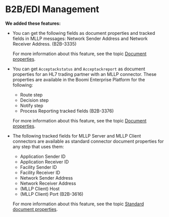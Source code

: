 # B2B/EDI Management 

<head>
  <meta name="guidename" content="Release Notes"/>
  <meta name="context" content="GUID-390a088d-19f1-4240-8b60-30a302c6a0e2"/>
</head>

**We added these features:**

- You can get the following fields as document properties and tracked fields in MLLP messages: Network Sender Address and Network Receiver Address. (B2B-3335)

  For more information about this feature, see the topic [Document properties](../../Integration/Process%20building/c-atm-Document_Properties_8d6971ff-fcda-49ff-8c3d-e6a5c716c329.md).

- You can get `Acceptackstatus` and `Acceptackreport` as document properties for an HL7 trading partner with an MLLP connector. These properties are available in the Boomi Enterprise Platform for the following:
  - Route step
  - Decision step
  - Notify step
  - Process Reporting tracked fields (B2B-3376)

  For more information about this feature, see the topic [Document properties](../../Integration/Process%20building/c-atm-Document_Properties_8d6971ff-fcda-49ff-8c3d-e6a5c716c329.md).

- The following tracked fields for MLLP Server and MLLP Client connectors are available as standard connector document properties for any step that uses them:
  - Application Sender ID
  - Application Receiver ID
  - Facility Sender ID
  - Facility Receiver ID
  - Network Sender Address
  - Network Receiver Address
  - (MLLP Client) Host
  - (MLLP Client) Port (B2B-3616)

  For more information about this feature, see the topic [Standard document properties](../../Integration/Process%20building/c-atm-Standard_connectors_document_properties_b1a34b9f-b9cf-4eac-ba88-767c6376b70e.md).
